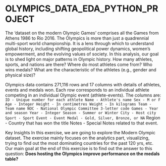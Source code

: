 # OLYMPICS_DATA_EDA_PYTHON_PROJECT

The ‘dataset on the modern Olympic Games’ comprises all the Games from Athens
1986 to Rio 2016. The Olympics is more than just a quadrennial multi-sport
world championship. It is a lens through which to understand global history,
including shifting geopolitical power dynamics, women’s empowerment, and the
evolving values of society.
In this analysis, our goal is to shed light on major patterns in Olympic history.
How many athletes, sports, and nations are there? Where do most athletes
come from? Who wins medals? What are the characteristic of the athletes (e.g.,
gender and physical size)?

Olympics data contains 271,116 rows and 17 columns with details of athletes,
events and medals won.
Each row corresponds to an individual athlete competing in an individual
Olympic event (athlete-events). The columns are: `ID - Unique number for each
athlete
Name - Athlete's name
Sex - M or F
Age - Integer
Height - In centimetres
Weight - In kilograms
Team - Team name
NOC - National Olympic Committee 3-letter code
Games - Year and season
Year - Integer
Season - Summer or Winter
City - Host city
Sport - Sport
Event - Event
Medal - Gold, Silver, Bronze, or NA`
Region - Country that has won the title
Notes - Special Notes related to that event.

Key Insights
In this exercise, we are going to explore the Modern Olympic dataset. The
exercise mainly focuses on the analytics part, visualizing, trying to find out the
most dominating countries for the past 120 yrs, etc.
Our main goal at the end of this exercise is to find out the answer to this
question:
**Does hosting the Olympics improve performance on the medals table?**
